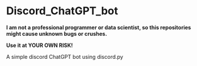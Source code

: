 # Discord_ChatGPT_bot
**I am not a professional programmer or data scientist, so this repositories might cause unknown bugs or crushes.**

**Use it at YOUR OWN RISK!**

A simple discord ChatGPT bot using discord.py
